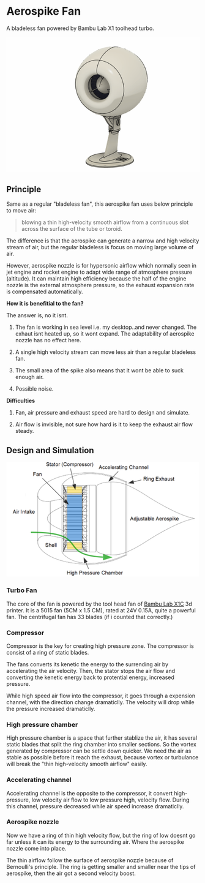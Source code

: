 # Aerospike Fan

A bladeless fan powered by Bambu Lab X1 toolhead turbo. 

![model-fan-animation2.gif](figures/model-fan-animation2.gif)


## Principle

Same as a regular "bladeless fan", this aerospike fan uses below principle to move air: 

> blowing a thin high-velocity smooth airflow from a continuous slot across the surface of the tube or toroid.

The difference is that the aerospike can generate a narrow and high velocity stream of air, but the regular bladeless is focus on moving large volume of air. 

However, aerospike nozzle is for hypersonic airflow which normally seen in jet engine and rocket engine to adapt wide range of atmosphere pressure (altitude). It can maintain high efficiency because the half of the engine nozzle is the external atmosphere pressure, so the exhaust expansion rate is compensated automatically. 

**How it is benefitial to the fan?**

The answer is, no it isnt. 

1. The fan is working in sea level i.e. my desktop..and never changed. The exhaut isnt heated up, so it wont expand. The adaptability of aerospike nozzle has no effect here.

2. A single high velocity stream can move less air than a regular bladeless fan. 

3. The small area of the spike also means that it wont be able to suck enough air. 
4. Possible noise. 

**Difficulties**

1. Fan, air pressure and exhaust speed are hard to design and simulate. 

2. Air flow is invisible, not sure how hard is it to keep the exhaust air flow steady.

## Design and Simulation

![model-digrams.png](figures/model-digrams.png)


### Turbo Fan
The core of the fan is powered by the tool head fan of [Bambu Lab X1C](https://bambulab.com/) 3d printer. It is a 5015 fan (5CM x 1.5 CM), rated at 24V 0.15A, quite a powerful fan. The centrifugal fan has 33 blades (if i counted that correctly.)

### Compressor
Compressor is the key for creating high pressure zone. The compressor is consist of a ring of static blades. 

The fans converts its kenetic the energy to the surrending air by accelerating the air velocity. 
Then, the stator stops the air flow and converting the kenetic energy back to protential energy, increased pressure. 

While high speed air flow into the compressor, it goes through a expension channel, with the direction change dramaticlly. The velocity will drop while the pressure increased dramaticlly. 

### High pressure chamber

High pressure chamber is a space that further stablize the air, it has several static blades that split the ring chamber into smaller sections. So the vortex generated by compressor can be settle down quicker. We need the air as stable as possible before it reach the exhaust, because vortex or turbulance will break the "thin high-velocity smooth airflow" easily.

### Accelerating channel

Accelerating channel is the opposite to the compressor, it convert high-pressure, low velocity air flow to low pressure high, velocity flow. 
During this channel, pressure decreased while air speed increase dramaticlly. 


### Aerospike nozzle

Now we have a ring of thin high velocity flow, but the ring of low doesnt go far unless it can its energy to the surrounding air. Where the aerospike nozzle come into place. 

The thin airflow follow the surface of aerospike nozzle because of Bernoulli's principle.
The ring is getting smaller and smaller near the tips of aerospike, then the air got a second velocity boost. 



